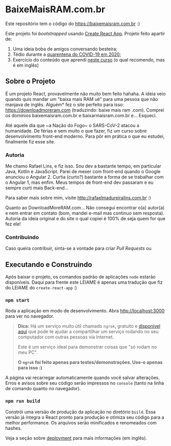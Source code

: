 # BaixeMaisRAM.com.br

Este repositório tem o código do https://baixemaisram.com.br :)

Este projeto foi _bootstrapped_ usando [Create React App](https://github.com/facebook/create-react-app).
Projeto feito apartir de:

1. Uma ideia boba de amigos conversando besteira;
2. Tédio durante a [quarentena do COVID-19 em 2020](https://pt.wikipedia.org/wiki/COVID-19);
3. Exercício do conteúdo que aprendi [neste curso](https://fullstackopen.com/en) (o qual recomendo, mas é em inglês)

## Sobre o Projeto

É um projeto React, provavelmente não muito bem feito hahaha. A ideia veio quando quis mandar um "baixa mais RAM ué"
para uma pessoa que não manjava de inglês. Alguém* fez o site perfeito para isso: <https://downloadmoreram.com>
(traduzindo: baixe mais ram .com). Comprei os domínios baixemaisram.com.br e baixarmaisram.com.br e... Esqueci.

Até aquele dia que ~a Nação do Fogo~ o SARS-CoV-2 atacou a humanidade. De férias e sem muito o que fazer, fiz um
curso sobre desenvolvimento front-end moderno. Para pôr em prática o que eu estudei, finalmente fiz esse site.

### Autoria

Me chamo Rafael Lins, e fiz isso. Sou dev a bastante tempo, em particular Java, Kotlin e JavaScript. Parei de
mexer com front-end quando o Google anunciou o Angular 2. Curtia (curto?) bastante a forma de se trabalhar com
o Angular 1, mas enfim. Meus tempos de front-end dev passaram e eu sempre curti mais Back-end...

Para saber mais sobre mim, visite <http://rafaelmadureiralins.com.br> :)

Quanto ao DownloadMoreRAM.com... Não consegui encontrar o(a) autor(a) e nem entrar em contato (bom, mandei e-mail
mas continuo sem resposta). Autoria da ideia original e do site o qual copiei é 100% de seja quem for que fez ele!

### Contribuindo

Caso queira contribuir, sinta-se a vontade para criar *Pull Requests* ou

## Executando e Construindo

Após baixar o projeto, os comandos padrão de aplicações `node` estarāo disponíveis. Daqui para frente este LEIAME
é apenas uma traduçāo que fiz do LEIAME do `create-react-app` :)

### `npm start`

Roda a aplicaçāo em modo de desenvolvimento. Abra <http://localhost:3000> para ver no
navegador.

>**Dica:** Há um serviço muito útil chamado `ngrok`, gratuito e [disponível aqui](https://ngrok.com/) que pode
>te ajudar a compartilhar um serviço rodando no seu computador com outras pessoas via Internet.
>
>Este é um serviço ideal para demonstrar coisas que "só rodam no meu PC".
>
>**O `ngrok` foi feito apenas para testes/demonstrações. Use-o apenas para isso :)**

A página vai recarregar automaticamente quando você salvar alterações. Erros e avisos sobre seu código serāo
impressos no `console` (tanto na linha de comando quanto no navegador).

### `npm run build`

Constrói uma versāo de produçāo da aplicaçāo no diretório `build`. Essa versāo já integra o React pronto para
produçāo e otimiza seu código para a melhor performance. Os arquivos serāo minificados e renomeados com hashes.

Veja a seçāo sobre [deployment](https://facebook.github.io/create-react-app/docs/deployment) para mais informações
(em inglês).
